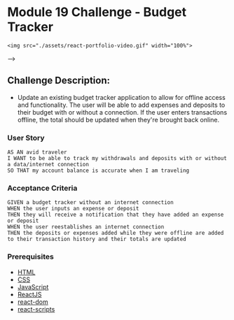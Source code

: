 # Module 19 Challenge - Budget Tracker

<!-- <h1 align="center">
    <a href="" target="_blank">
     Live Page
    </a>
</h1>

<div align="center">
    <!-- <img src="./assets/screenshot.png" width="600px"> -->
    <img src="./assets/react-portfolio-video.gif" width="100%">
</div> -->

## Challenge Description:

* Update an existing budget tracker application to allow for offline access and functionality. The user will be able to add expenses and deposits to their budget with or without a connection. If the user enters transactions offline, the total should be updated when they're brought back online.

### User Story

```
AS AN avid traveler
I WANT to be able to track my withdrawals and deposits with or without a data/internet connection
SO THAT my account balance is accurate when I am traveling
```

### Acceptance Criteria

```
GIVEN a budget tracker without an internet connection
WHEN the user inputs an expense or deposit
THEN they will receive a notification that they have added an expense or deposit
WHEN the user reestablishes an internet connection
THEN the deposits or expenses added while they were offline are added to their transaction history and their totals are updated 
```

### Prerequisites

- [HTML](https://developer.mozilla.org/en-US/docs/Web/HTML)
- [CSS](https://developer.mozilla.org/en-US/docs/Web/CSS)
- [JavaScript](https://developer.mozilla.org/en-US/docs/Web/javascript)
- [ReactJS](https://www.npmjs.com/package/react)
- [react-dom](https://www.npmjs.com/package/react-dom)
- [react-scripts](https://www.npmjs.com/package/react-scripts)
